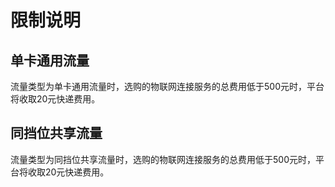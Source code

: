 # 限制说明
## 单卡通用流量
流量类型为单卡通用流量时，选购的物联网连接服务的总费用低于500元时，平台将收取20元快递费用。
## 同挡位共享流量
流量类型为同挡位共享流量时，选购的物联网连接服务的总费用低于500元时，平台将收取20元快递费用。

